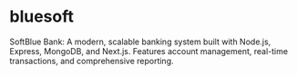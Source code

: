 # bluesoft
SoftBlue Bank: A modern, scalable banking system built with Node.js, Express, MongoDB, and Next.js. Features account management, real-time transactions, and comprehensive reporting.

